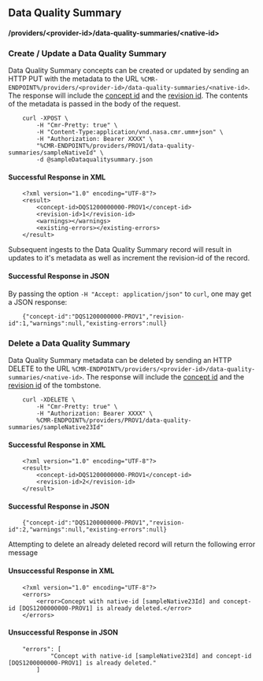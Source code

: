 ## <a name="data-quality-summary"></a> Data Quality Summary

#### <a name="provider-info-data-quality-summary"></a> /providers/&lt;provider-id&gt;/data-quality-summaries/&lt;native-id&gt;

### <a name="create-update-data-quality-summary"></a> Create / Update a Data Quality Summary

Data Quality Summary concepts can be created or updated by sending an HTTP PUT with the metadata to the URL `%CMR-ENDPOINT%/providers/<provider-id>/data-quality-summaries/<native-id>`. The response will include the [concept id](#concept-id) and the [revision id](#revision-id). The contents of the metadata is passed in the body of the request.

```
    curl -XPOST \
        -H "Cmr-Pretty: true" \
        -H "Content-Type:application/vnd.nasa.cmr.umm+json" \
        -H "Authorization: Bearer XXXX" \
        "%CMR-ENDPOINT%/providers/PROV1/data-quality-summaries/sampleNativeId" \
        -d @sampleDataqualitysummary.json
```

#### Successful Response in XML

```
    <?xml version="1.0" encoding="UTF-8"?>
    <result>
        <concept-id>DQS1200000000-PROV1</concept-id>
        <revision-id>1</revision-id>
        <warnings></warnings>
        <existing-errors></existing-errors>
    </result>
```
Subsequent ingests to the Data Quality Summary record will result in updates to it's metadata as well as increment the revision-id of the record.

#### Successful Response in JSON

By passing the option `-H "Accept: application/json"` to `curl`, one may
get a JSON response:

```
    {"concept-id":"DQS1200000000-PROV1","revision-id":1,"warnings":null,"existing-errors":null}
```

### <a name="delete-data-quality-summary"></a> Delete a Data Quality Summary

Data Quality Summary metadata can be deleted by sending an HTTP DELETE to the URL `%CMR-ENDPOINT%/providers/<provider-id>/data-quality-summaries/<native-id>`. The response will include the [concept id](#concept-id) and the [revision id](#revision-id) of the tombstone.

```
    curl -XDELETE \
        -H "Cmr-Pretty: true" \
        -H "Authorization: Bearer XXXX" \
        %CMR-ENDPOINT%/providers/PROV1/data-quality-summaries/sampleNative23Id"
```

#### Successful Response in XML

```
    <?xml version="1.0" encoding="UTF-8"?>
    <result>
        <concept-id>DQS1200000000-PROV1</concept-id>
        <revision-id>2</revision-id>
    </result>
```

#### Successful Response in JSON

```
    {"concept-id":"DQS1200000000-PROV1","revision-id":2,"warnings":null,"existing-errors":null}
```

Attempting to delete an already deleted record will return
the following error message

#### Unsuccessful Response in XML

```
    <?xml version="1.0" encoding="UTF-8"?>
    <errors>
        <error>Concept with native-id [sampleNative23Id] and concept-id [DQS1200000000-PROV1] is already deleted.</error>
    </errors>
```

#### Unsuccessful Response in JSON

```
    "errors": [
            "Concept with native-id [sampleNative23Id] and concept-id [DQS1200000000-PROV1] is already deleted."
        ]
```
